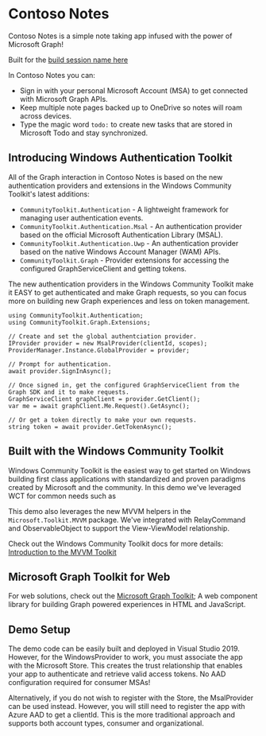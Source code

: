 # Contoso Notes

Contoso Notes is a simple note taking app infused with the power of Microsoft Graph!

Built for the [build session name here]()

In Contoso Notes you can:

- Sign in with your personal Microsoft Account (MSA) to get connected with Microsoft Graph APIs.
- Keep multiple note pages backed up to OneDrive so notes will roam across devices.
- Type the magic word `todo:` to create new tasks that are stored in Microsoft Todo and stay synchronized. 

## Introducing Windows Authentication Toolkit

All of the Graph interaction in Contoso Notes is based on the new authentication providers and extensions in the Windows Community Toolkit's latest additions:

- `CommunityToolkit.Authentication` - A lightweight framework for managing user authentication events.
- `CommunityToolkit.Authentication.Msal` - An authentication provider based on the official Microsoft Authentication Library (MSAL).
- `CommunityToolkit.Authentication.Uwp` - An authentication provider based on the native Windows Account Manager (WAM) APIs.
- `CommunityToolkit.Graph` - Provider extensions for accessing the configured GraphServiceClient and getting tokens.

The new authentication providers in the Windows Community Toolkit make it EASY to get authenticated and make Graph requests, so you can focus more on 
building new Graph experiences and less on token management.

```
using CommunityToolkit.Authentication;
using CommunityToolkit.Graph.Extensions;

// Create and set the global authentciation provider.
IProvider provider = new MsalProvider(clientId, scopes);
ProviderManager.Instance.GlobalProvider = provider;

// Prompt for authentication.
await provider.SignInAsync();

// Once signed in, get the configured GraphServiceClient from the Graph SDK and it to make requests.
GraphServiceClient graphClient = provider.GetClient();
var me = await graphClient.Me.Request().GetAsync();

// Or get a token directly to make your own requests.
string token = await provider.GetTokenAsync();
```

## Built with the Windows Community Toolkit

Windows Community Toolkit is the easiest way to get started on Windows building first class applications with standardized and proven paradigms created by Microsoft and the community. In this demo we've leveraged WCT for common needs such as

This demo also leverages the new MVVM helpers in the `Microsoft.Toolkit.MVVM` package. We've integrated with RelayCommand and ObservableObject to support the View-ViewModel relationship.

Check out the Windows Community Toolkit docs for more details: [Introduction to the MVVM Toolkit](https://docs.microsoft.com/en-us/windows/communitytoolkit/mvvm/introduction)

## Microsoft Graph Toolkit for Web
For web solutions, check out the [Microsoft Graph Toolkit](https://docs.microsoft.com/en-us/graph/toolkit/overview); A web component library for building Graph powered experiences in HTML and JavaScript. 

## Demo Setup

The demo code can be easily built and deployed in Visual Studio 2019. However, for the WindowsProvider to work, you must associate the app with the Microsoft Store.
This creates the trust relationship that enables your app to authenticate and retrieve valid access tokens. No AAD configuration required for consumer MSAs!

Alternatively, if you do not wish to register with the Store, the MsalProvider can be used instead. However, you will still need to register the app with Azure AAD to get a clientId. This is the more traditional approach and supports both account types, consumer and organizational.
